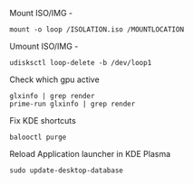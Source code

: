 
Mount ISO/IMG -
```
mount -o loop /ISOLATION.iso /MOUNTLOCATION
```
Umount ISO/IMG -
```
udisksctl loop-delete -b /dev/loop1
```
Check which gpu active
```
glxinfo | grep render
prime-run glxinfo | grep render
```
Fix KDE shortcuts
```   
balooctl purge
```
Reload Application launcher in KDE Plasma
```
sudo update-desktop-database
```
